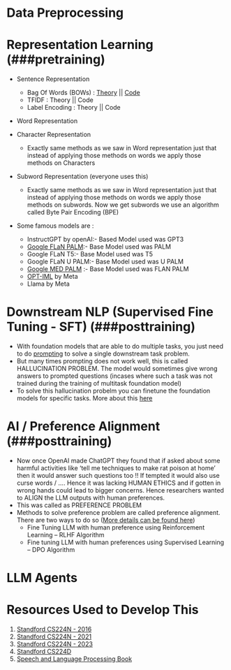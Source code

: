 # Data Preprocessing


# Representation Learning (###pretraining)
- Sentence Representation
  - Bag Of Words (BOWs) : [Theory](https://github.com/khetansarvesh/NLP/blob/main/Representation-Learning/Sentence-RL/BOWs.pdf) || [Code](https://github.com/khetansarvesh/NLP/blob/main/Representation-Learning/Sentence-RL/BOW.ipynb)
  - TFIDF : Theory || Code
  - Label Encoding : Theory || Code
- Word Representation
- Character Representation
  - Exactly same methods as we saw in Word representation just that instead of applying those methods on words we apply those methods on Characters 
- Subword Representation (everyone uses this)
  - Exactly same methods as we saw in Word representation just that instead of applying those methods on words we apply those methods on subwords. Now we get subwords we use an algorithm called Byte Pair Encoding (BPE) 

- Some famous models are :
  - InstructGPT by openAI:- Based Model used was GPT3
  - [Google FLaN PALM](https://www.youtube.com/watch?v=NVITqBHqWM4&ab_channel=DataScienceGems):- Base Model used was PALM
  - Google FLaN T5:- Base Model used was T5
  - Google FLaN U PALM:- Base Model used was U PALM
  - [Google MED PALM](https://www.youtube.com/watch?v=KBVpxR3w5G8) :- Base Model used was FLAN PALM
  - [OPT-IML](https://www.youtube.com/watch?v=6YQbwZxTQX4&ab_channel=DataScienceGems) by Meta
  - Llama by Meta


# Downstream NLP (Supervised Fine Tuning - SFT) (###posttraining)
- With foundation models that are able to do multiple tasks, you just need to do [prompting](https://www.promptingguide.ai/) to solve a single downstream task problem.
- But many times prompting does not work well, this is called HALLUCINATION PROBLEM. The model would sometimes give wrong answers to prompted questions (incases where such a task was not trained during the training of multitask foundation model)
- To solve this hallucination probelm you can finetune the foundation models for specific tasks. More about this [here](https://github.com/khetansarvesh/NLP/tree/main/unitask_downstream_nlp)

# AI / Preference Alignment (###posttraining)
- Now once OpenAI made ChatGPT they found that if asked about some harmful activities like ‘tell me techniques to make rat poison at home’ then it would answer such questions too !! If tempted it would also use curse words / …. Hence it was lacking HUMAN ETHICS and if gotten in wrong hands could lead to bigger concerns. Hence researchers wanted to ALIGN the LLM outputs with human preferences.
- This was called as PREFERENCE PROBLEM
- Methods to solve preference problem are called preference alignment. There are two ways to do so ([More details can be found here](https://medium.com/p/0b67777fa7af/edit))
  - Fine Tuning LLM with human preference using Reinforcement Learning – RLHF Algorithm
  - Fine tuning LLM with human preferences using Supervised Learning – DPO Algorithm

# LLM Agents


# Resources Used to Develop This
1. [Standford CS224N - 2016](https://www.youtube.com/playlist?list=PLoROMvodv4rOhcuXMZkNm7j3fVwBBY42z)
2. [Standford CS224N - 2021](https://www.youtube.com/watch?v=rmVRLeJRkl4&list=PLoROMvodv4rMFqRtEuo6SGjY4XbRIVRd4)
3. [Standford CS224N - 2023](https://www.youtube.com/watch?v=LWMzyfvuehA&list=PL613dYIGMXoZ0Wl6tj8VvHaFUTAWE8fbW)
4. [Standford CS224D](https://www.youtube.com/playlist?list=PLlJy-eBtNFt4CSVWYqscHDdP58M3zFHIG)
5. [Speech and Language Processing Book](https://web.stanford.edu/~jurafsky/slp3/)
